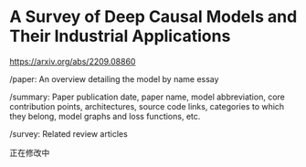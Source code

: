 # A Survey of Deep Causal Models and Their Industrial Applications

https://arxiv.org/abs/2209.08860

/paper: An overview detailing the model by name essay

/summary: Paper publication date, paper name, model abbreviation, core contribution points, architectures, source code links, categories to which they belong, model graphs and loss functions, etc.

/survey: Related review articles

正在修改中
